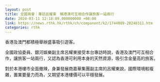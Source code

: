```yaml
---
layout: post
title: 全國兩會｜專訪呂耀東　稱港澳可互相合作讓旅客一站兩行
date: 2024-03-11 12:18:09.000000000 +08:00
link: https://news.rthk.hk/rthk/ch/component/k2/1744089-20240311.htm
categories: rthk
---
```


香港及澳門都積極舉辦盛事吸引遊客。

全國政協委員、銀河娛樂副主席呂耀東接受本台專訪時說，香港及澳門可互相合作，讓旅客一站兩行，又認為香港可利用本身的天然資源，吸引含金量高的旅客。

對於本港樓市全面撤辣，身兼發展商嘉華集團副主席的呂耀東說，國際環境較複雜，置業要量力而為，又期望本港樓價可以平穩發展。
